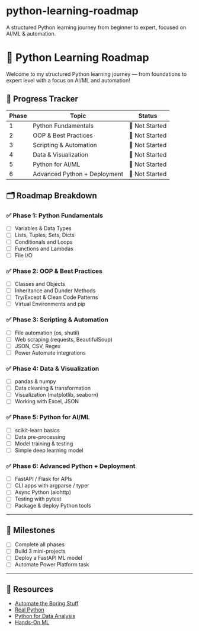 # python-learning-roadmap

A structured Python learning journey from beginner to expert, focused on AI/ML &amp; automation.

# 🐍 Python Learning Roadmap

Welcome to my structured Python learning journey — from foundations to expert level with a focus on AI/ML and automation!

## 🧭 Progress Tracker

| Phase | Topic                        | Status         |
| ----- | ---------------------------- | -------------- |
| 1     | Python Fundamentals          | 🔲 Not Started |
| 2     | OOP & Best Practices         | 🔲 Not Started |
| 3     | Scripting & Automation       | 🔲 Not Started |
| 4     | Data & Visualization         | 🔲 Not Started |
| 5     | Python for AI/ML             | 🔲 Not Started |
| 6     | Advanced Python + Deployment | 🔲 Not Started |

## 🗂️ Roadmap Breakdown

### ✅ Phase 1: Python Fundamentals

- [ ] Variables & Data Types
- [ ] Lists, Tuples, Sets, Dicts
- [ ] Conditionals and Loops
- [ ] Functions and Lambdas
- [ ] File I/O

### ✅ Phase 2: OOP & Best Practices

- [ ] Classes and Objects
- [ ] Inheritance and Dunder Methods
- [ ] Try/Except & Clean Code Patterns
- [ ] Virtual Environments and pip

### ✅ Phase 3: Scripting & Automation

- [ ] File automation (os, shutil)
- [ ] Web scraping (requests, BeautifulSoup)
- [ ] JSON, CSV, Regex
- [ ] Power Automate integrations

### ✅ Phase 4: Data & Visualization

- [ ] pandas & numpy
- [ ] Data cleaning & transformation
- [ ] Visualization (matplotlib, seaborn)
- [ ] Working with Excel, JSON

### ✅ Phase 5: Python for AI/ML

- [ ] scikit-learn basics
- [ ] Data pre-processing
- [ ] Model training & testing
- [ ] Simple deep learning model

### ✅ Phase 6: Advanced Python + Deployment

- [ ] FastAPI / Flask for APIs
- [ ] CLI apps with argparse / typer
- [ ] Async Python (aiohttp)
- [ ] Testing with pytest
- [ ] Package & deploy Python tools

---

## 🎯 Milestones

- [ ] Complete all phases
- [ ] Build 3 mini-projects
- [ ] Deploy a FastAPI ML model
- [ ] Automate Power Platform task

---

## 🧠 Resources

- [Automate the Boring Stuff](https://automatetheboringstuff.com/)
- [Real Python](https://realpython.com/)
- [Python for Data Analysis](https://wesmckinney.com/book/)
- [Hands-On ML](https://www.oreilly.com/library/view/hands-on-machine-learning/9781492032632/)
